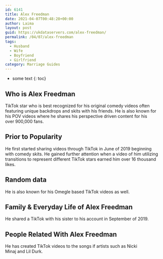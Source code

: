 ```yaml
---
id: 6141
title: Alex Freedman
date: 2021-04-07T00:48:28+00:00
author: Laima
layout: post
guid: https://ukdataservers.com/alex-freedman/
permalink: /04/07/alex-freedman
tags:
  - Husband
  - Wife
  - Boyfriend
  - Girlfriend
category: Marriage Guides
---
```


* some text
{: toc}


## Who is Alex Freedman
                  
                  
                  
TikTok star who is best recognized for his original comedy videos often featuring unique backdrops and skits with his friends. He is also known for his POV videos where he shares his perspective driven content for his over 900,000 fans. 
                  
              
            
              
            
                
                
                
## Prior to Popularity
                  
                  
                  
He first started sharing videos through TikTok in June of 2019 beginning with comedy skits. He gained further attention when a video of him utilizing transitions to represent different TikTok stars earned him over 16 thousand likes. 
                  
              
            
              
            
                
                
                
## Random data
                  
                  
                  
He is also known for his Omegle based TikTok videos as well. 
                  
              
            
              
            
                
                
                
## Family & Everyday Life of Alex Freedman
                  
                  
                  
He shared a TikTok with his sister to his account in September of 2019. 
                  
              
            
              
            
                
                
                
## People Related With Alex Freedman
                  
                  
                  
He has created TikTok videos to the songs if artists such as Nicki Minaj and Lil Durk. 
                  
              
            
              
            
                
              
            
              
              
            
            
              
            
          
          
          